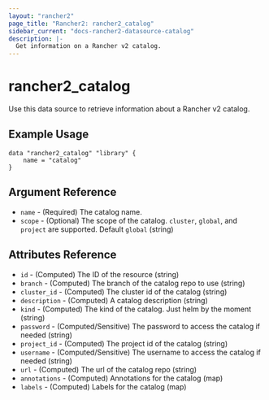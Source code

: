 ```yaml
---
layout: "rancher2"
page_title: "Rancher2: rancher2_catalog"
sidebar_current: "docs-rancher2-datasource-catalog"
description: |-
  Get information on a Rancher v2 catalog.
---
```


# rancher2\_catalog

Use this data source to retrieve information about a Rancher v2 catalog.

## Example Usage

```
data "rancher2_catalog" "library" {
    name = "catalog"
}
```

## Argument Reference

* `name` - (Required) The catalog name.
* `scope` - (Optional) The scope of the catalog. `cluster`, `global`, and `project` are supported. Default `global` (string)

## Attributes Reference

* `id` - (Computed) The ID of the resource (string)
* `branch` - (Computed) The branch of the catalog repo to use (string)
* `cluster_id` - (Computed) The cluster id of the catalog (string)
* `description` - (Computed) A catalog description (string)
* `kind` - (Computed) The kind of the catalog. Just helm by the moment (string)
* `password` - (Computed/Sensitive) The password to access the catalog if needed (string)
* `project_id` - (Computed) The project id of the catalog (string)
* `username` - (Computed/Sensitive) The username to access the catalog if needed (string)
* `url` - (Computed) The url of the catalog repo (string)
* `annotations` - (Computed) Annotations for the catalog (map)
* `labels` - (Computed) Labels for the catalog (map)

